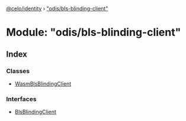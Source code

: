 [@celo/identity](../README.md) › ["odis/bls-blinding-client"](_odis_bls_blinding_client_.md)

# Module: "odis/bls-blinding-client"

## Index

### Classes

* [WasmBlsBlindingClient](../classes/_odis_bls_blinding_client_.wasmblsblindingclient.md)

### Interfaces

* [BlsBlindingClient](../interfaces/_odis_bls_blinding_client_.blsblindingclient.md)
